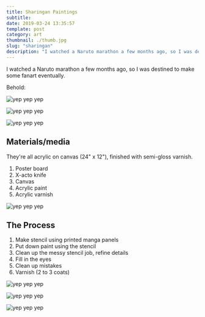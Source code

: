 ```yaml
---
title: Sharingan Paintings
subtitle:
date: 2019-03-24 13:35:57
template: post
category: art
thumbnail: ./thumb.jpg
slug: "sharingan"
description: "I watched a Naruto marathon a few months ago, so I was destined to make some fanart eventually."
---
```

I watched a Naruto marathon a few months ago, so I was destined to make some fanart eventually.

Behold:

![yep yep yep](./full.jpg "yep yep")

![yep yep yep](./kakashi-closeup.jpg "yep yep")

![yep yep yep](./sasuke-closeup.jpg "yep yep")

## Materials/media

They're all acrylic on canvas (24" x 12"), finished with semi-gloss varnish.

1. Poster board
1. X-acto knife
1. Canvas
1. Acrylic paint
1. Acrylic varnish

![yep yep yep](./sasuke-table.jpg "yep yep")

## The Process

1. Make stencil using printed manga panels
1. Put down paint using the stencil
1. Clean up the messy stencil job, refine details
1. Fill in the eyes
1. Clean up mistakes
1. Varnish (2 to 3 coats)

![yep yep yep](./kakashi-process.gif "yep yep")

![yep yep yep](./itachi-process-2.gif "yep yep")

![yep yep yep](./sasuke-process.gif "yep yep")

